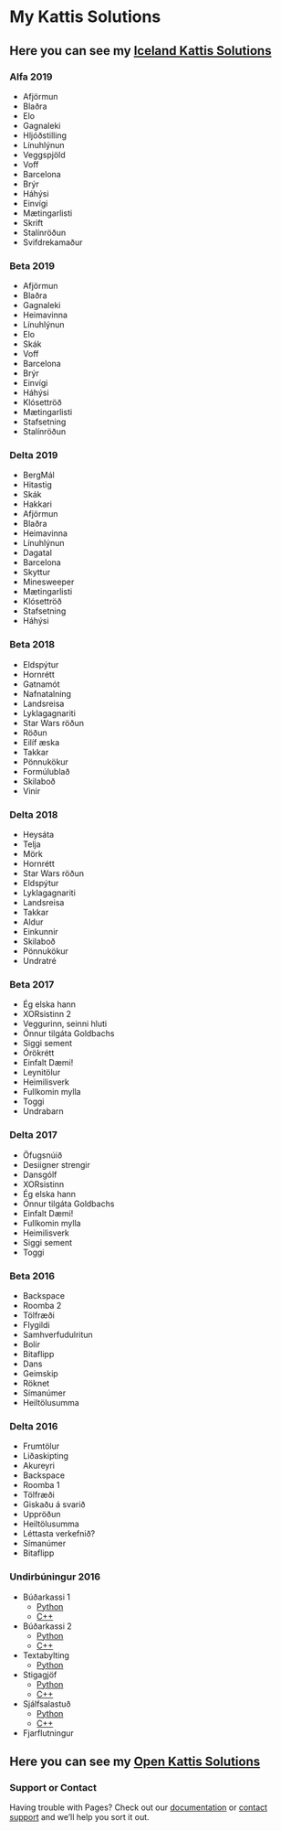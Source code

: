 # My Kattis Solutions

## Here you can see my [Iceland Kattis Solutions](https://github.com/Svessinn/Kattis/Iceland/100)

### Alfa 2019
* Afjörmun
* Blaðra
* Elo
* Gagnaleki
* Hljóðstilling
* Línuhlýnun
* Veggspjöld
* Voff
* Barcelona
* Brýr
* Háhýsi
* Einvígi
* Mætingarlisti
* Skrift
* Stalínröðun
* Svifdrekamaður

### Beta 2019
* Afjörmun
* Blaðra
* Gagnaleki
* Heimavinna
* Línuhlýnun
* Elo
* Skák
* Voff
* Barcelona
* Brýr
* Einvígi
* Háhýsi
* Klósettröð
* Mætingarlisti
* Stafsetning
* Stalínröðun

### Delta 2019
* BergMál
* Hitastig
* Skák
* Hakkari
* Afjörmun
* Blaðra
* Heimavinna
* Línuhlýnun
* Dagatal
* Barcelona
* Skyttur
* Minesweeper
* Mætingarlisti
* Klósettröð
* Stafsetning
* Háhýsi

### Beta 2018
* Eldspýtur
* Hornrétt
* Gatnamót
* Nafnatalning
* Landsreisa
* Lyklagagnariti
* Star Wars röðun
* Röðun
* Eilíf æska
* Takkar
* Pönnukökur
* Formúlublað
* Skilaboð
* Vinir

### Delta 2018
* Heysáta
* Telja
* Mörk
* Hornrétt
* Star Wars röðun
* Eldspýtur
* Lyklagagnariti
* Landsreisa
* Takkar
* Aldur
* Einkunnir
* Skilaboð
* Pönnukökur
* Undratré

### Beta 2017
* Ég elska hann
* XORsistinn 2
* Veggurinn, seinni hluti
* Önnur tilgáta Goldbachs
* Siggi sement
* Órökrétt
* Einfalt Dæmi!
* Leynitölur
* Heimilisverk
* Fullkomin mylla
* Toggi
* Undrabarn

### Delta 2017
* Öfugsnúið
* Desiigner strengir
* Dansgólf
* XORsistinn
* Ég elska hann
* Önnur tilgáta Goldbachs
* Einfalt Dæmi!
* Fullkomin mylla
* Heimilisverk
* Siggi sement
* Toggi

### Beta 2016
* Backspace
* Roomba 2
* Tölfræði
* Flygildi
* Samhverfudulritun
* Bolir
* Bitaflipp
* Dans
* Geimskip
* Röknet
* Símanúmer
* Heiltölusumma

### Delta 2016
* Frumtölur
* Liðaskipting
* Akureyri
* Backspace
* Roomba 1
* Tölfræði
* Giskaðu á svarið
* Uppröðun
* Heiltölusumma	
* Léttasta verkefnið?
* Símanúmer
* Bitaflipp

### Undirbúningur 2016
* Búðarkassi 1
  * [Python](https://github.com/Svessinn/Kattis/blob/master/Iceland/100/iceland.budarkassi1.py)
  * [C++](https://github.com/Svessinn/Kattis/blob/master/Iceland/100/iceland.budarkassi1.cpp)
* Búðarkassi 2
  * [Python](https://github.com/Svessinn/Kattis/blob/master/Iceland/100/iceland.budarkassi2.py)
  * [C++](https://github.com/Svessinn/Kattis/blob/master/Iceland/100/iceland.budarkassi2.cpp)
* Textabylting
  * [Python](https://github.com/Svessinn/Kattis/blob/master/Iceland/100/iceland.textabylting.py)
* Stigagjöf
  * [Python](https://github.com/Svessinn/Kattis/blob/master/Iceland/100/iceland.stigagjof.py)
  * [C++](https://github.com/Svessinn/Kattis/blob/master/Iceland/100/iceland.stigagjof.cpp)
* Sjálfsalastuð
  * [Python](https://github.com/Svessinn/Kattis/blob/master/Iceland/100/iceland.sjalfsalastud.py)
  * [C++](https://github.com/Svessinn/Kattis/blob/master/Iceland/100/iceland.sjalfsalastud.cpp)
* Fjarflutningur

## Here you can see my [Open Kattis Solutions](https://github.com/Svessinn/Kattis/Open)


### Support or Contact

Having trouble with Pages? Check out our [documentation](https://help.github.com/categories/github-pages-basics/) or [contact support](https://github.com/contact) and we’ll help you sort it out.
